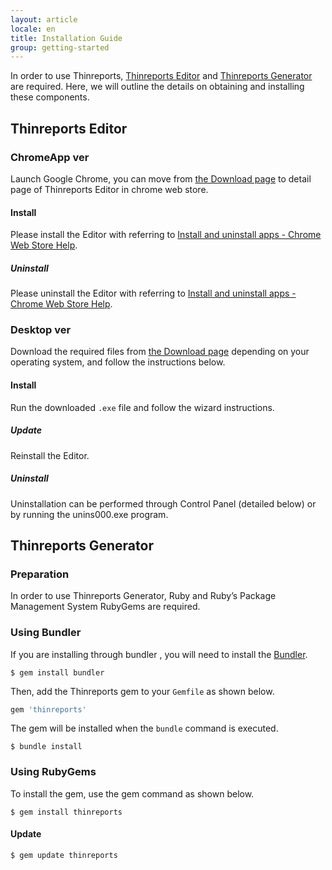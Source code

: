 ```yaml
---
layout: article
locale: en
title: Installation Guide
group: getting-started
---
```


In order to use Thinreports, [Thinreports Editor](http://www.thinreports.org/features/editor/)
and [Thinreports Generator](http://www.thinreports.org/features/generator/) are required.
Here, we will outline the details on obtaining and installing these components.

## Thinreports Editor

### ChromeApp ver

Launch Google Chrome, you can move from [the Download page](http://www.thinreports.org/download/) to detail page of Thinreports Editor in chrome web store.

#### Install

Please install the Editor with referring to [Install and uninstall apps - Chrome Web Store Help](https://support.google.com/chrome_webstore/answer/1053369?hl=en).

##### Uninstall

Please uninstall the Editor with referring to [Install and uninstall apps - Chrome Web Store Help](https://support.google.com/chrome_webstore/answer/1053369?hl=en).

### Desktop ver

Download the required files from [the Download page](http://www.thinreports.org/download/) depending on your operating system,
and follow the instructions below.

#### Install

Run the downloaded `.exe` file and follow the wizard instructions.

##### Update

Reinstall the Editor.

##### Uninstall

Uninstallation can be performed through Control Panel (detailed below) or by running the unins000.exe program.

## Thinreports Generator

### Preparation

In order to use Thinreports Generator, Ruby and Ruby’s Package Management System RubyGems are required.

### Using Bundler

If you are installing through bundler , you will need to install the [Bundler](http://bundler.io/).

```
$ gem install bundler
```

Then, add the Thinreports gem to your `Gemfile` as shown below.

```ruby
gem 'thinreports'
```

The gem will be installed when the `bundle` command is executed.

```
$ bundle install
```

### Using RubyGems

To install the gem, use the gem command as shown below.

```
$ gem install thinreports
```

#### Update

```
$ gem update thinreports
```
